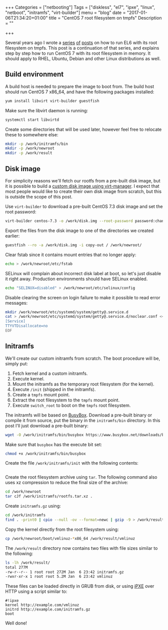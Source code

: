 +++
Categories = ["netbooting"]
Tags = ["diskless", "el7", "ipxe", "linux", "netboot", "initramfs", "virt-builder"]
menu = "blog"
date = "2017-01-06T21:34:20+01:00"
title = "CentOS 7 root filesystem on tmpfs"
Description = ""

+++

Several years ago I wrote a [series](/post/el6-rootfs-on-tmpfs/) [of](/post/el6-rootfs-on-tmpfs-update/) [posts](/post/el6-rootfs-on-tmpfs-update2/) on how to run EL6 with its root filesystem on tmpfs. This post is a continuation of that series, and explains step by step how to run CentOS 7 with its root filesystem in memory. It should apply to RHEL, Ubuntu, Debian and other Linux distributions as well.

## Build environment

A build host is needed to prepare the image to boot from. The build host should run CentOS 7 x86\_64, and have the following packages installed:

``` bash
yum install libvirt virt-builder guestfish
```

Make sure the libvirt daemon is running:

``` bash
systemctl start libvirtd
```

Create some directories that will be used later, however feel free to relocate these to somewhere else:

``` bash
mkdir -p /work/initramfs/bin
mkdir -p /work/newroot
mkdir -p /work/result
```

## Disk image

For simplicity reasons we'll fetch our rootfs from a pre-built disk image, but it is possible to build a [custom disk image using virt-manager](https://www.redpill-linpro.com/sysadvent/2016/12/14/use-virt-manager-to-build-disk-images.html). I expect that most people would like to create their own disk image from scratch, but this is outside the scope of this post.

Use ``virt-builder`` to download a pre-built CentOS 7.3 disk image and set the root password:

``` bash
virt-builder centos-7.3 -o /work/disk.img --root-password password:changeme
```

Export the files from the disk image to one of the directories we created earlier:

``` bash
guestfish --ro -a /work/disk.img -i copy-out / /work/newroot/
```

Clear fstab since it contains mount entries that no longer apply:

``` bash
echo > /work/newroot/etc/fstab
```

SELinux will complain about incorrect disk label at boot, so let's just disable it right away. Production environments should have SELinux enabled.

``` bash
echo "SELINUX=disabled" > /work/newroot/etc/selinux/config
```

Disable clearing the screen on login failure to make it possible to read error messages:

``` bash
mkdir /work/newroot/etc/systemd/system/getty@.service.d
cat > /work/newroot/etc/systemd/system/getty@.service.d/noclear.conf << EOF
[Service]
TTYVTDisallocate=no
EOF
```

## Initramfs

We'll create our custom initramfs from scratch. The boot procedure will be, simply put:

1. Fetch kernel and a custom initramfs.
2. Execute kernel.
3. Mount the initramfs as the temporary root filesystem (for the kernel).
4. Execute ``/init`` (shipped in the initramfs).
5. Create a ``tmpfs`` mount point.
6. Extract the root filesystem to the ``tmpfs`` mount point.
7. Execute ``switch_root`` to boot on the ``tmpfs`` root filesystem.

The initramfs will be based on [BusyBox](https://www.busybox.net/). Download a pre-built binary or compile it from source, put the binary in the ``initramfs/bin`` directory. In this post I'll just download a pre-built binary:

``` bash
wget -O /work/initramfs/bin/busybox https://www.busybox.net/downloads/binaries/1.26.1-defconfig-multiarch/busybox-x86_64
```

Make sure that ``busybox`` has the execute bit set:

``` bash
chmod +x /work/initramfs/bin/busybox
```

Create the file ``/work/initramfs/init`` with the following contents:

``` bash
```

Create the root filesystem archive using ``tar``. The following command also uses xz compression to reduce the final size of the archive:

``` bash
cd /work/newroot
tar cJf /work/initramfs/rootfs.tar.xz .
```

Create ``initramfs.gz`` using:

``` bash
cd /work/initramfs
find . -print0 | cpio --null -ov --format=newc | gzip -9 > /work/result/initramfs.gz
```

Copy the kernel directly from the root filesystem using:

``` bash
cp /work/newroot/boot/vmlinuz-*x86_64 /work/result/vmlinuz
```

The ``/work/result`` directory now contains two files with file sizes similar to the following:

``` bash
ls -lh /work/result/
total 277M
-rw-r--r-- 1 root root 272M Jan  6 23:42 initramfs.gz
-rwxr-xr-x 1 root root 5.2M Jan  6 23:42 vmlinuz
```

These files can be loaded directly in GRUB from disk, or using [iPXE](http://ipxe.org/) over HTTP using a script similar to:

```
#!ipxe
kernel http://example.com/vmlinuz
initrd http://example.com/initramfs.gz
boot
```

Well done!
